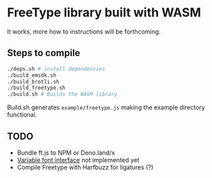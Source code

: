 # FreeType library built with WASM

It works, more how to instructions will be forthcoming.

## Steps to compile

```bash
./deps.sh # install dependencies
./build_emsdk.sh
./build_brotli.sh
./build_freetype.sh
./build.sh # Builds the WASM library
```

Build.sh generates `example/freetype.js` making the example directory
functional.

## TODO

- Bundle ft.js to NPM or Deno.land/x
- [Variable font interface](https://freetype.org/freetype2/docs/reference/ft2-multiple_masters.html) not implemented yet
- Compile Freetype with Harfbuzz for ligatures (?)

